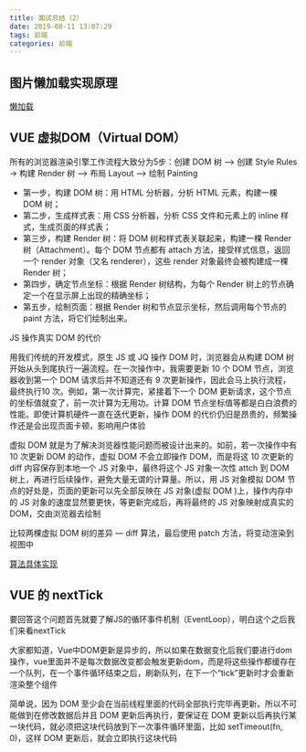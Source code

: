 ```yaml
---
title: 面试总结（2）
date: 2019-08-11 13:07:29
tags: 前端
categories: 前端
---
```


## 图片懒加载实现原理

[懒加载](https://juejin.im/post/5bbc60e8f265da0af609cd04)

## VUE 虚拟DOM（Virtual DOM）

所有的浏览器渲染引擎工作流程大致分为5步：创建 DOM 树 —> 创建 Style Rules -> 构建 Render 树 —> 布局 Layout -—> 绘制 Painting

- 第一步，构建 DOM 树：用 HTML 分析器，分析 HTML 元素，构建一棵 DOM 树；
- 第二步，生成样式表：用 CSS 分析器，分析 CSS 文件和元素上的 inline 样式，生成页面的样式表；
- 第三步，构建 Render 树：将 DOM 树和样式表关联起来，构建一棵 Render 树（Attachment）。每个 DOM 节点都有 attach 方法，接受样式信息，返回一个 render 对象（又名 renderer），这些 render 对象最终会被构建成一棵 Render 树；
- 第四步，确定节点坐标：根据 Render 树结构，为每个 Render 树上的节点确定一个在显示屏上出现的精确坐标；
- 第五步，绘制页面：根据 Render 树和节点显示坐标，然后调用每个节点的 paint 方法，将它们绘制出来。

JS 操作真实 DOM 的代价

用我们传统的开发模式，原生 JS 或 JQ 操作 DOM 时，浏览器会从构建 DOM 树开始从头到尾执行一遍流程。在一次操作中，我需要更新 10 个 DOM 节点，浏览器收到第一个 DOM 请求后并不知道还有 9 次更新操作，因此会马上执行流程，最终执行10 次。例如，第一次计算完，紧接着下一个 DOM 更新请求，这个节点的坐标值就变了，前一次计算为无用功。计算 DOM 节点坐标值等都是白白浪费的性能。即使计算机硬件一直在迭代更新，操作 DOM 的代价仍旧是昂贵的，频繁操作还是会出现页面卡顿，影响用户体验

虚拟 DOM 就是为了解决浏览器性能问题而被设计出来的。如前，若一次操作中有 10 次更新 DOM 的动作，虚拟 DOM 不会立即操作 DOM，而是将这 10 次更新的 diff 内容保存到本地一个 JS 对象中，最终将这个 JS 对象一次性 attch 到 DOM 树上，再进行后续操作，避免大量无谓的计算量。所以，用 JS 对象模拟 DOM 节点的好处是，页面的更新可以先全部反映在 JS 对象(虚拟 DOM )上，操作内存中的 JS 对象的速度显然要更快，等更新完成后，再将最终的 JS 对象映射成真实的 DOM，交由浏览器去绘制

比较两棵虚拟 DOM 树的差异 — diff 算法，最后使用 patch 方法，将变动渲染到视图中

[算法具体实现](https://juejin.im/post/5d36cc575188257aea108a74)

## VUE 的 nextTick

要回答这个问题首先就要了解JS的循环事件机制（EventLoop），明白这个之后我们来看nextTick

大家都知道，Vue中DOM更新是异步的，所以如果在数据变化后我们要进行dom操作，vue里面并不是每次数据改变都会触发更新dom，而是将这些操作都缓存在一个队列，在一个事件循环结束之后，刷新队列，在下一个“tick”更新时才会重新渲染整个组件

简单说，因为 DOM 至少会在当前线程里面的代码全部执行完毕再更新。所以不可能做到在修改数据后并且 DOM 更新后再执行，要保证在 DOM 更新以后再执行某一块代码，就必须把这块代码放到下一次事件循环里面，比如 setTimeout(fn, 0)，这样 DOM 更新后，就会立即执行这块代码

